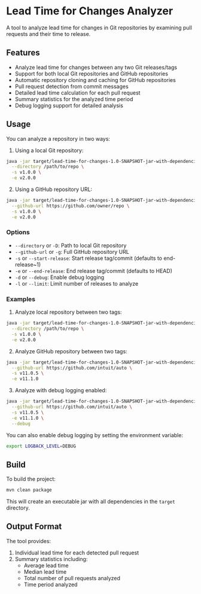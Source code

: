 # Lead Time for Changes Analyzer

A tool to analyze lead time for changes in Git repositories by examining pull requests and their time to release.

## Features

- Analyze lead time for changes between any two Git releases/tags
- Support for both local Git repositories and GitHub repositories
- Automatic repository cloning and caching for GitHub repositories
- Pull request detection from commit messages
- Detailed lead time calculation for each pull request
- Summary statistics for the analyzed time period
- Debug logging support for detailed analysis

## Usage

You can analyze a repository in two ways:

1. Using a local Git repository:
```bash
java -jar target/lead-time-for-changes-1.0-SNAPSHOT-jar-with-dependencies.jar \
  --directory /path/to/repo \
  -s v1.0.0 \
  -e v2.0.0
```

2. Using a GitHub repository URL:
```bash
java -jar target/lead-time-for-changes-1.0-SNAPSHOT-jar-with-dependencies.jar \
  --github-url https://github.com/owner/repo \
  -s v1.0.0 \
  -e v2.0.0
```

### Options

- `--directory` or `-D`: Path to local Git repository
- `--github-url` or `-g`: Full GitHub repository URL
- `-s` or `--start-release`: Start release tag/commit (defaults to end-release~1)
- `-e` or `--end-release`: End release tag/commit (defaults to HEAD)
- `-d` or `--debug`: Enable debug logging
- `-l` or `--limit`: Limit number of releases to analyze

### Examples

1. Analyze local repository between two tags:
```bash
java -jar target/lead-time-for-changes-1.0-SNAPSHOT-jar-with-dependencies.jar \
  --directory /path/to/repo \
  -s v1.0.0 \
  -e v2.0.0
```

2. Analyze GitHub repository between two tags:
```bash
java -jar target/lead-time-for-changes-1.0-SNAPSHOT-jar-with-dependencies.jar \
  --github-url https://github.com/intuit/auto \
  -s v11.0.5 \
  -e v11.1.0
```

3. Analyze with debug logging enabled:
```bash
java -jar target/lead-time-for-changes-1.0-SNAPSHOT-jar-with-dependencies.jar \
  --github-url https://github.com/intuit/auto \
  -s v11.0.5 \
  -e v11.1.0 \
  --debug
```

You can also enable debug logging by setting the environment variable:
```bash
export LOGBACK_LEVEL=DEBUG
```

## Build

To build the project:
```bash
mvn clean package
```

This will create an executable jar with all dependencies in the `target` directory.

## Output Format

The tool provides:
1. Individual lead time for each detected pull request
2. Summary statistics including:
   - Average lead time
   - Median lead time
   - Total number of pull requests analyzed
   - Time period analyzed
